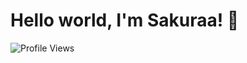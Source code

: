 # Hello world, I'm Sakuraa! 👋
![Profile Views](https://komarev.com/ghpvc/?username=SakuraaDevelopment&style=flat-square&color=orange)
